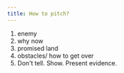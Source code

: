 ```yaml
---
title: How to pitch?
---
```


1. enemy
2. why now 
3. promised land
4. obstacles/ how to get over
5. Don't tell. Show. Present evidence.
